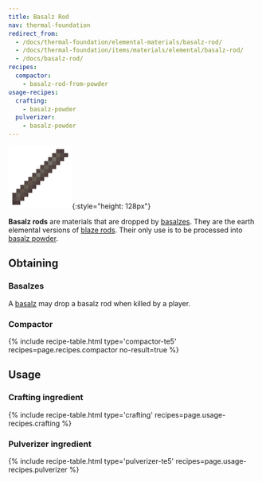 ```yaml
---
title: Basalz Rod
nav: thermal-foundation
redirect_from:
  - /docs/thermal-foundation/elemental-materials/basalz-rod/
  - /docs/thermal-foundation/items/materials/elemental/basalz-rod/
  - /docs/basalz-rod/
recipes:
  compactor:
    - basalz-rod-from-powder
usage-recipes:
  crafting:
    - basalz-powder
  pulverizer:
    - basalz-powder
---
```


![Basalz rod](/assets/images/thermal-foundation/basalz-rod.png){:style="height: 128px"}


**Basalz rods** are materials that are dropped by [basalzes](/docs/thermal-foundation/basalz/).
They are the earth elemental versions of [blaze
rods](https://minecraft.gamepedia.com/Blaze_Rod). Their only use is to be
processed into [basalz powder](/docs/thermal-foundation/basalz-powder/).


Obtaining
---------

### Basalzes
A [basalz](/docs/thermal-foundation/basalz/) may drop a basalz rod when killed by a player.

### Compactor
{% include recipe-table.html type='compactor-te5' recipes=page.recipes.compactor no-result=true %}


Usage
-----

### Crafting ingredient
{% include recipe-table.html type='crafting' recipes=page.usage-recipes.crafting %}

### Pulverizer ingredient
{% include recipe-table.html type='pulverizer-te5' recipes=page.usage-recipes.pulverizer %}
